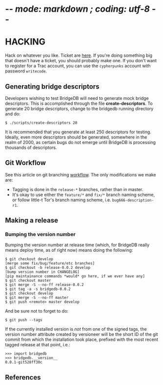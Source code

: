 
# -*- mode: markdown ; coding: utf-8 -*-

HACKING
=======

Hack on whatever you like. Ticket are [here][trac]. If you're doing something
big that doesn't have a ticket, you should probably make one. If you don't
want to register for a Trac account, you can use the ```cypherpunks``` account
with password ```writecode```.

## Generating bridge descriptors

Developers wishing to test BridgeDB will need to generate mock bridge
descriptors. This is accomplished through the file **create-descriptors**.  To
generate 20 bridge descriptors, change to the bridgedb running directory and do:

    $ ./scripts/create-descriptors 20

It is recommended that you generate at least 250 descriptors for testing.
Ideally, even more descriptors should be generated, somewhere in the realm of
2000, as certain bugs do not emerge until BridgeDB is processing thousands of
descriptors.

## Git Workflow

See this article on git branching [workflow][workflow]. The only modifications
we make are:

  * Tagging is done in the ```release-*``` branches, rather than in master.
  * It's okay to use either the ```feature/*``` and ```fix/*``` branch naming
    scheme, or follow little-t Tor's branch naming scheme,
    i.e. ```bug666-description-r1```.

## Making a release

### Bumping the version number

Bumping the version number at release time (which, for BridgeDB really means
deploy time, as of right now) means doing the following:

    $ git checkout develop
    [merge some fix/bug/feature/etc branches]
    $ git checkout -b release-0.0.2 develop
    [bump version number in CHANGELOG]
    [pip maintainance commands *would* go here, if we ever have any]
    $ git checkout master
    $ git merge -S --no-ff release-0.0.2
    $ git tag -a -s bridgedb-0.0.2
    $ git checkout develop
    $ git merge -S --no-ff master
    $ git push <remote> master develop

And be sure not to forget to do:

    $ git push --tags

If the currently installed version is *not* from one of the signed tags, the
version number attribute created by versioneer will be the short ID of the git
commit from which the installation took place, prefixed with the most recent
tagged release at that point, i.e.:

    >>> import bridgedb
    >>> bridgedb.__version__
    0.0.1-git528ff30c

References
----------
[trac]: https://trac.torproject.org/projects/tor/query?status=!closed&component=Circumvention%2FBridgeDB
[workflow]: https://nvie.com/posts/a-successful-git-branching-model/
